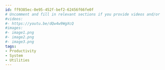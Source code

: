 ```yaml
---
id: ff9385ec-0e95-452f-bef2-62456f66fe0f
# Uncomment and fill in relevant sections if you provide videos and/or images
#videos:
#- https://youtu.be/dQw4w9WgXcQ
#images:
#- image1.png
#- image2.png
#- image3.png
tags:
- Productivity
- System
- Utilities
---
```

